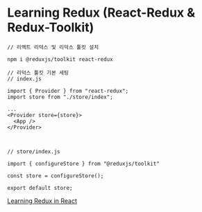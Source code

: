# Learning Redux (React-Redux & Redux-Toolkit)

```
// 리액트 리덕스 및 리덕스 툴킷 설치

npm i @reduxjs/toolkit react-redux
```

```
// 리덕스 툴킷 기본 세팅
// index.js

import { Provider } from "react-redux";
import store from "./store/index";

...
<Provider store={store}>
  <App />
</Provider>



// store/index.js

import { configureStore } from "@reduxjs/toolkit"

const store = configureStore();

export default store;
```

[Learning Redux in React](https://www.udemy.com/course/react-redux/)
